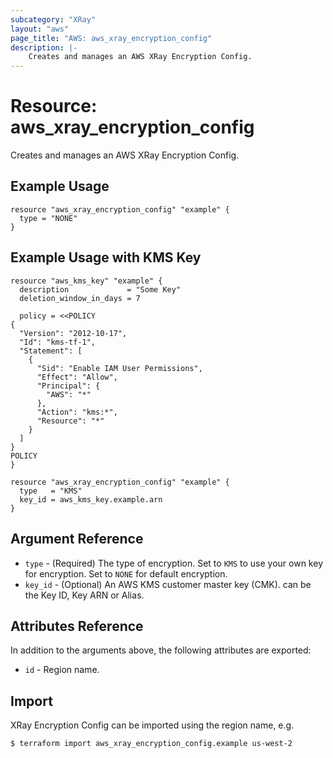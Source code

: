 ```yaml
---
subcategory: "XRay"
layout: "aws"
page_title: "AWS: aws_xray_encryption_config"
description: |-
    Creates and manages an AWS XRay Encryption Config.
---
```


# Resource: aws_xray_encryption_config

Creates and manages an AWS XRay Encryption Config.

## Example Usage

```hcl
resource "aws_xray_encryption_config" "example" {
  type = "NONE"
}
```

## Example Usage with KMS Key

```hcl
resource "aws_kms_key" "example" {
  description             = "Some Key"
  deletion_window_in_days = 7

  policy = <<POLICY
{
  "Version": "2012-10-17",
  "Id": "kms-tf-1",
  "Statement": [
    {
      "Sid": "Enable IAM User Permissions",
      "Effect": "Allow",
      "Principal": {
        "AWS": "*"
      },
      "Action": "kms:*",
      "Resource": "*"
    }
  ]
}
POLICY
}

resource "aws_xray_encryption_config" "example" {
  type   = "KMS"
  key_id = aws_kms_key.example.arn
}
```

## Argument Reference

* `type` - (Required) The type of encryption. Set to `KMS` to use your own key for encryption. Set to `NONE` for default encryption.
* `key_id` - (Optional) An AWS KMS customer master key (CMK). can be the Key ID, Key ARN or Alias. 

## Attributes Reference

In addition to the arguments above, the following attributes are exported:

* `id` - Region name.

## Import

XRay Encryption Config can be imported using the region name, e.g.

```
$ terraform import aws_xray_encryption_config.example us-west-2
```
